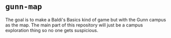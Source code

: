 # `gunn-map`

The goal is to make a Baldi's Basics kind of game but with the Gunn campus as the map. The main part of this repository will just be a campus exploration thing so no one gets suspicious.
